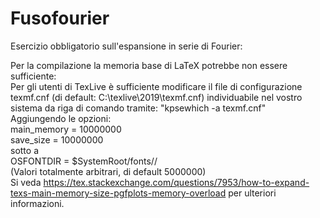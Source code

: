 # Fusofourier
Esercizio obbligatorio sull'espansione in serie di Fourier:

Per la compilazione la memoria base di LaTeX potrebbe non essere sufficiente:\
Per gli utenti di TexLive è sufficiente modificare il file di configurazione texmf.cnf (di default: C:\texlive\2019\texmf.cnf)
individuabile nel vostro sistema da riga di comando tramite: "kpsewhich -a texmf.cnf"\
Aggiungendo le opzioni:\
main_memory = 10000000\
save_size  = 10000000\
sotto a\
OSFONTDIR = $SystemRoot/fonts// \
(Valori totalmente arbitrari, di default 5000000)\
Si veda https://tex.stackexchange.com/questions/7953/how-to-expand-texs-main-memory-size-pgfplots-memory-overload
per ulteriori informazioni.
